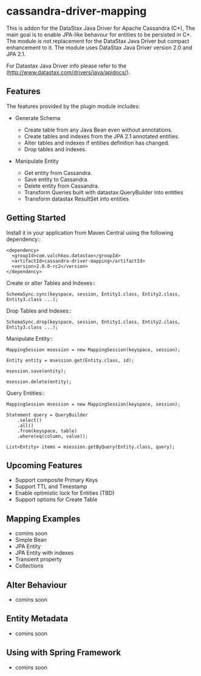 cassandra-driver-mapping
========================

This is addon for the DataStax Java Driver for Apache Cassandra (C*), 
The main goal is to enable JPA-like behavour for entities to be persisted in C*.
The module is not replacement for the DataStax Java Driver but compact enhancement to it.
The module uses DataStax Java Driver version 2.0 and JPA 2.1.

For Datastax Java Driver info please refer to the (http://www.datastax.com/drivers/java/apidocs/).


Features
--------

The features provided by the plugin module includes:
  - Generate Schema
  	* Create table from any Java Bean even without annotations. 
  	* Create tables and indexes from the JPA 2.1 annotated entities.
  	* Alter tables and indexes if entities definition has changed.
  	* Drop tables and indexes.

  - Manipulate Entity
  	* Get entity from Cassandra.
  	* Save entity to Cassandra.
	* Delete entity from Cassandra.
	* Transform Queries built with datastax.QueryBuilder into entities
	* Transform datastax ResultSet into entities

Getting Started
---------------

Install it in your application from Maven Central using the following dependency::

    <dependency>
      <groupId>com.valchkou.datastax</groupId>
      <artifactId>cassandra-driver-mapping</artifactId>
      <version>2.0.0-rc2</version>
    </dependency>

Create or alter Tables and Indexes::
    
    SchemaSync.sync(keyspace, session, Entity1.class, Entity2.class, Entity3.class ...);
	
Drop Tables and Indexes::
    
    SchemaSync.drop(keyspace, session, Entity1.class, Entity2.class, Entity3.class ...);

Manipulate Entity::
    
    MappingSession msession = new MappingSession(keyspace, session);
    
    Entity entity = msession.get(Entity.class, id);
    
    msession.save(entity);
    
    msession.delete(entity);	

Query Entities::
    
    MappingSession msession = new MappingSession(keyspace, session);
    
    Statement query = QueryBuilder
    	.select()
    	.all()
    	.from(keyspace, table)
    	.where(eq(column, value));
    	
    List<Entity> items = msession.getByQuery(Entity.class, query);
			

Upcoming Features
-----------
   - Support composite Primary Keys
   - Support TTL and Timestamp
   - Enable optimistic lock for Entities (TBD)
   - Support options for Create Table 

Mapping Examples
----------------
   - comins soon
   - Simple Bean
   - JPA Entity
   - JPA Entity with indexes 
   - Transient property
   - Collections

Alter Behaviour
----------------
   - comins soon

Entity Metadata
---------------
   - comins soon

Using with Spring Framework 
---------------------------
   - comins soon
	
